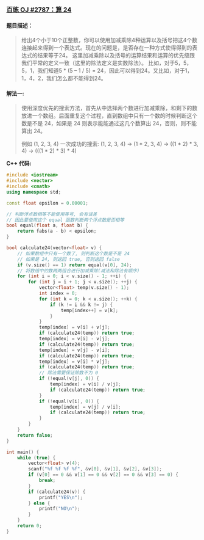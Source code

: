 ### [百练 OJ #2787：算 24](http://bailian.openjudge.cn/practice/2787/)
#### 题目描述：
> 给出4个小于10个正整数，你可以使用加减乘除4种运算以及括号把这4个数连接起来得到一个表达式。现在的问题是，是否存在一种方式使得得到的表达式的结果等于24。
> 这里加减乘除以及括号的运算结果和运算的优先级跟我们平常的定义一致（这里的除法定义是实数除法）。
> 比如，对于5，5，5，1，我们知道5 * (5 – 1 / 5) = 24，因此可以得到24。又比如，对于1，1，4，2，我们怎么都不能得到24。

#### 解法一:
> 使用深度优先的搜索方法，首先从中选择两个数进行加减乘除，和剩下的数放进一个数组。后面重复这个过程，直到数组中只有一个数的时候判断这个数是不是 24，如果是 24 则表示能能通过这几个数算出 24，否则，则不能算出 24。
>
>例如 (1, 2, 3, 4) 一次成功的搜索:
>(1, 2, 3, 4) -> (1 * 2, 3, 4) -> ((1 * 2) * 3, 4) -> (((1 * 2) * 3) * 4)

**C++ 代码:**
```c++
#include <iostream>
#include <vector>
#include <cmath>
using namespace std;

const float epsilon = 0.00001;

// 判断浮点数相等不能使用等号, 会有误差
// 因此要使用这个 equal 函数判断两个浮点数是否相等
bool equal(float a, float b) {
    return fabs(a - b) < epsilon;
}

bool calculate24(vector<float> v) {
    // 如果数组中只有一个数了, 则判断这个数是不是 24
    // 如果是 24, 则返回 true, 否则返回 false
    if (v.size() == 1) return equal(v[0], 24);
    // 将数组中的数两两组合进行加减乘除(减法和除法有顺序)
    for (int i = 0; i < v.size() - 1; ++i) {
        for (int j = i + 1; j < v.size(); ++j) {
            vector<float> temp(v.size() - 1);
            int index = 0;
            for (int k = 0; k < v.size(); ++k) {
                if (k != i && k != j) {
                    temp[index++] = v[k];
                }
            }
            temp[index] = v[i] + v[j];
            if (calculate24(temp)) return true;
            temp[index] = v[i] - v[j];
            if (calculate24(temp)) return true;
            temp[index] = v[j] - v[i];
            if (calculate24(temp)) return true;
            temp[index] = v[i] * v[j];
            if (calculate24(temp)) return true;
            // 除法需要保证除数不为 0
            if (!equal(v[j], 0)) {
                temp[index] = v[i] / v[j];
                if (calculate24(temp)) return true;
            }
            if (!equal(v[i], 0)) {
                temp[index] = v[j] / v[i];
                if (calculate24(temp)) return true;
            }
        }
    }
    return false;
}

int main() {
    while (true) {
        vector<float> v(4);
        scanf("%f %f %f %f", &v[0], &v[1], &v[2], &v[3]);
        if (v[0] == 0 && v[1] == 0 && v[2] == 0 && v[3] == 0) {
            break;
        }
        if (calculate24(v)) {
            printf("YES\n");
        } else {
            printf("NO\n");
        }
    }
    return 0;
}
```